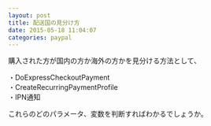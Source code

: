 ```yaml
---
layout: post
title: 配送国の見分け方
date: 2015-05-18 11:04:07
categories: paypal
---
```

<p>購入された方が国内の方か海外の方かを見分ける方法として、</p>

<p>・DoExpressCheckoutPayment<br>
・CreateRecurringPaymentProfile<br>
・IPN通知</p>

<p>これらのどのパラメータ、変数を判断すればわかるでしょうか。</p>
